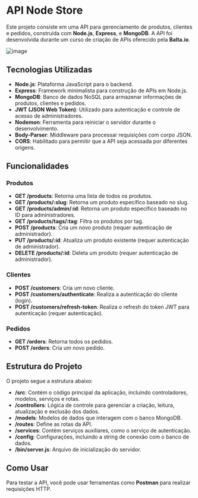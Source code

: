 # API Node Store

Este projeto consiste em uma API para gerenciamento de produtos, clientes e pedidos, construída com **Node.js**, **Express**, e **MongoDB**. A API foi desenvolvida durante um curso de criação de APIs oferecido pela **Balta.io**.

![image](https://github.com/user-attachments/assets/c5ec0635-a4b5-4710-bce5-6e216e0d0ba2)

## Tecnologias Utilizadas

- **Node.js**: Plataforma JavaScript para o backend.
- **Express**: Framework minimalista para construção de APIs em Node.js.
- **MongoDB**: Banco de dados NoSQL para armazenar informações de produtos, clientes e pedidos.
- **JWT (JSON Web Token)**: Utilizado para autenticação e controle de acesso de administradores.
- **Nodemon**: Ferramenta para reiniciar o servidor durante o desenvolvimento.
- **Body-Parser**: Middleware para processar requisições com corpo JSON.
- **CORS**: Habilitado para permitir que a API seja acessada por diferentes origens.

## Funcionalidades

### **Produtos**
- **GET /products**: Retorna uma lista de todos os produtos.
- **GET /products/:slug**: Retorna um produto específico baseado no slug.
- **GET /products/admin/:id**: Retorna um produto específico baseado no ID para administradores.
- **GET /products/tags/:tag**: Filtra os produtos por tag.
- **POST /products**: Cria um novo produto (requer autenticação de administrador).
- **PUT /products/:id**: Atualiza um produto existente (requer autenticação de administrador).
- **DELETE /products/:id**: Deleta um produto (requer autenticação de administrador).

### **Clientes**
- **POST /customers**: Cria um novo cliente.
- **POST /customers/authenticate**: Realiza a autenticação do cliente (login).
- **POST /customers/refresh-token**: Realiza o refresh do token JWT para autenticação (requer autenticação).

### **Pedidos**
- **GET /orders**: Retorna todos os pedidos.
- **POST /orders**: Cria um novo pedido.

## Estrutura do Projeto

O projeto segue a estrutura abaixo:

- **/src**: Contém o código principal da aplicação, incluindo controladores, modelos, serviços e rotas.
- **/controllers**: Lógica de controle para gerenciar a criação, leitura, atualização e exclusão dos dados.
- **/models**: Modelos de dados que interagem com o banco MongoDB.
- **/routes**: Define as rotas da API.
- **/services**: Contém serviços auxiliares, como o serviço de autenticação.
- **/config**: Configurações, incluindo a string de conexão com o banco de dados.
- **/bin/server.js**: Arquivo de inicialização do servidor.

## Como Usar

Para testar a API, você pode usar ferramentas como **Postman** para realizar requisições HTTP.

